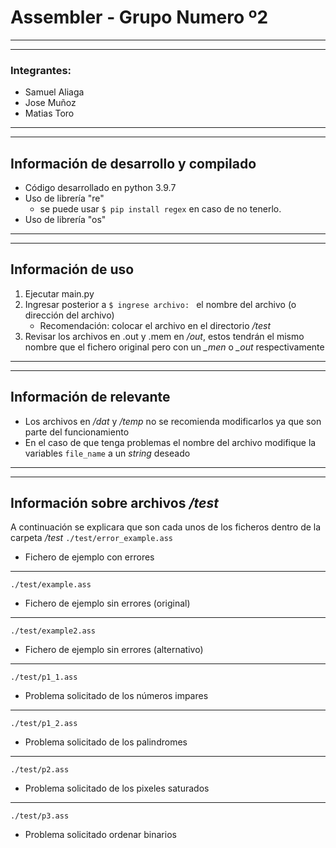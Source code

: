 # Assembler - Grupo Numero º2
---
---
### Integrantes:
- Samuel Aliaga
- Jose Muñoz
- Matias Toro

---
---

## Información de desarrollo y compilado
- Código desarrollado en python 3.9.7
- Uso de librería "re" 
  - se puede usar `$ pip install regex` en caso de no tenerlo.
- Uso de librería "os"

---
---
## Información de uso
1. Ejecutar main.py
2. Ingresar posterior a `$ ingrese archivo: ` el nombre del archivo (o dirección del archivo)
   - Recomendación: colocar el archivo en el directorio _/test_
3. Revisar los archivos en .out y .mem en _/out_, estos tendrán el mismo nombre que el fichero original pero con un _\_men_ o _\_out_ respectivamente

---
---
## Información de relevante
- Los archivos en _/dat_ y _/temp_ no se recomienda modificarlos ya que son parte del funcionamiento
- En el caso de que tenga problemas el nombre del archivo modifique la variables `file_name` a un _string_ deseado

---
---
## Información sobre archivos _/test_
A continuación se explicara que son cada unos de los ficheros dentro de la carpeta _/test_
`./test/error_example.ass`
- Fichero de ejemplo con errores 

---
`./test/example.ass`
- Fichero de ejemplo sin errores (original)

---
`./test/example2.ass`
- Fichero de ejemplo sin errores (alternativo)

---
`./test/p1_1.ass`
- Problema solicitado de los números impares
---
`./test/p1_2.ass`
- Problema solicitado de los palindromes
---
`./test/p2.ass`
- Problema solicitado de los pixeles saturados
---
`./test/p3.ass`
- Problema solicitado ordenar binarios